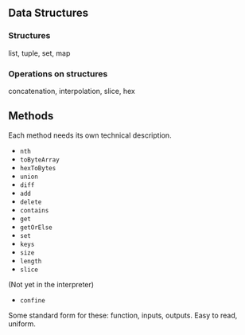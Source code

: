 ## Data Structures

### Structures

list, tuple, set, map


### Operations on structures

concatenation, interpolation, slice, hex


## Methods

Each method needs its own technical description.

- `nth`
- `toByteArray`
- `hexToBytes`
- `union`
- `diff`
- `add`
- `delete`
- `contains`
- `get`
- `getOrElse`
- `set`
- `keys`
- `size`
- `length`
- `slice`

(Not yet in the interpreter)
- `confine`


Some standard form for these: function, inputs, outputs. Easy to read, uniform.
